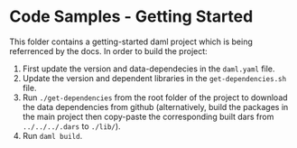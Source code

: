 # Code Samples - Getting Started

This folder contains a getting-started daml project which is being referrenced by the docs.
In order to build the project:

1. First update the version and data-dependecies in the `daml.yaml` file.
2. Update the version and dependent libraries in the `get-dependencies.sh` file.
3. Run `./get-dependencies` from the root folder of the project to download the data dependencies from github (alternatively, build the packages in the main project then copy-paste the corresponding built dars from `../../../.dars` to `./lib/`).
4. Run `daml build`.

